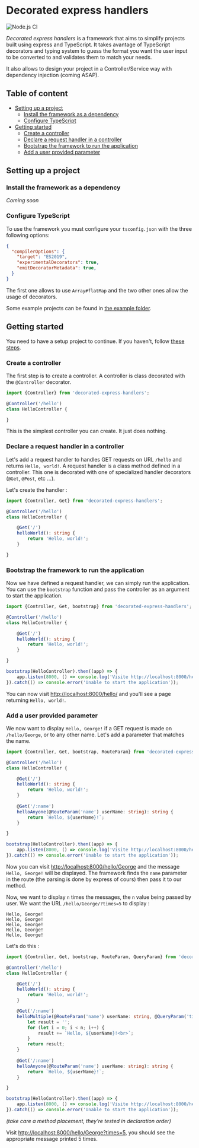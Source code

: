 # Decorated express handlers

![Node.js CI](https://github.com/BrokenSwing/decorated-express-handlers/workflows/Node.js%20CI/badge.svg)

*Decorated express handlers* is a framework that aims to simplify projects built using express 
and TypeScript. It takes avantage of TypeScript decorators and typing system to guess the format
you want the user input to be converted to and validates them to match your needs.

It also allows to design your project in a Controller/Service way with dependency injection 
(coming ASAP).

## Table of content

* [Setting up a project](#setting-up-a-project)
    * [Install the framework as a dependency](#install-the-framework-as-a-dependency)
    * [Configure TypeScript](#configure-typescript)
* [Getting started](#getting-started)
    * [Create a controller](#create-a-controller)
    * [Declare a request handler in a controller](#declare-a-request-handler-in-a-controller)
    * [Bootstrap the framework to run the application](#bootstrap-the-framework-to-run-the-application)
    * [Add a user provided parameter](#add-a-user-provided-parameter)

## Setting up a project

### Install the framework as a dependency

*Coming soon*

### Configure TypeScript

To use the framework you must configure your `tsconfig.json` with the three following options:
```json
{
  "compilerOptions": {
    "target": "ES2019",
    "experimentalDecorators": true,
    "emitDecoratorMetadata": true,
  }
}
```

The first one allows to use `Array#flatMap` and the two other ones allow the usage of decorators.

Some example projects can be found in [the example folder](https://github.com/BrokenSwing/decorated-express-handlers/tree/master/examples).

## Getting started

You need to have a setup project to continue. If you haven't, follow [these steps](#setting-up-a-project).

### Create a controller

The first step is to create a controller. A controller is class decorated with the `@Controller`
decorator.

```ts
import {Controller} from 'decorated-express-handlers';

@Controller('/hello')
class HelloController {

}
```

This is the simplest controller you can create. It just does nothing.

### Declare a request handler in a controller

Let's add a request handler to handles GET requests on URL `/hello` and returns `Hello, world!`.
A request handler is a class method defined in a controller. This one is decorated with one 
of specialized handler decorators (`@Get`, `@Post`, etc ...).

Let's create the handler :
```ts
import {Controller, Get} from 'decorated-express-handlers';

@Controller('/hello')
class HelloController {

    @Get('/')
    helloWorld(): string {
        return 'Hello, world!';
    }

}
```

### Bootstrap the framework to run the application

Now we have defined a request handler, we can simply run the application. You can
use the `bootstrap` function and pass the controller as an argument to start the application.

```ts
import {Controller, Get, bootstrap} from 'decorated-express-handlers';

@Controller('/hello')
class HelloController {

    @Get('/')
    helloWorld(): string {
        return 'Hello, world!';
    }

}

bootstrap(HelloController).then((app) => {
    app.listen(8000, () => console.log('Visite http://localhost:8000/hello/'));
}).catch(() => console.error('Unable to start the application'));
```

You can now visit [http://localhost:8000/hello/](http://localhost:8000/hello/) and you'll see
a page returning `Hello, world!`.

### Add a user provided parameter

We now want to display `Hello, George!` if a GET request is made on `/hello/George`, or
to any other name. Let's add a parameter that matches the name.

```ts
import {Controller, Get, bootstrap, RouteParam} from 'decorated-express-handlers';

@Controller('/hello')
class HelloController {

    @Get('/')
    helloWorld(): string {
        return 'Hello, world!';
    }
    
    @Get('/:name')
    helloAnyone(@RouteParam('name') userName: string): string {
        return `Hello, ${userName}!`;
    }

}

bootstrap(HelloController).then((app) => {
    app.listen(8000, () => console.log('Visite http://localhost:8000/hello/George'));
}).catch(() => console.error('Unable to start the application'));
```

Now you can visit [http://localhost:8000/hello/George](http://localhost:8000/hello/George) and
the message `Hello, George!` will be displayed. The framework finds the `name` parameter in the
route (the parsing is done by express of cours) then pass it to our method.

Now, we want to display `n` times the messages, the `n` value being passed by user. We want
the URL `/hello/George/?times=5` to display :
```text
Hello, George!
Hello, George!
Hello, George!
Hello, George!
Hello, George!
```

Let's do this :
```ts
import {Controller, Get, bootstrap, RouteParam, QueryParam} from 'decorated-express-handlers';

@Controller('/hello')
class HelloController {

    @Get('/')
    helloWorld(): string {
        return 'Hello, world!';
    }

    @Get('/:name')
    helloMultiple(@RouteParam('name') userName: string, @QueryParam('times') n: number): string {
        let result = '';
        for (let i = 0; i < n; i++) {
            result += `Hello, ${userName}!<br>`;
        }
        return result;
    }
    
    @Get('/:name')
    helloAnyone(@RouteParam('name') userName: string): string {
        return `Hello, ${userName}!`;
    }

}

bootstrap(HelloController).then((app) => {
    app.listen(8000, () => console.log('Visite http://localhost:8000/hello/George?times=5'));
}).catch(() => console.error('Unable to start the application'));
```

*(take care a method placement, they're tested in declaration order)*

Visit [http://localhost:8000/hello/George?times=5](http://localhost:8000/hello/George?times=5),
you should see the appropriate message printed 5 times.
